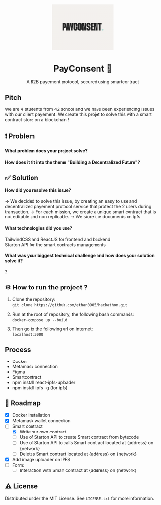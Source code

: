 <div align="center">

  <img src="readme/payconsent.png" alt="logo" width="200" height="auto" />
  <h1>PayConsent 🤝</h1>
  <p>A B2B payement protocol, secured using smartcontract</p>

</div>

## Pitch
We are 4 students from 42 school and we have been experiencing issues with our client payement. We create this projet to solve this with a smart contract store on a blockchain !

## ❗ Problem
#### What problem does your project solve? 

#### How does it fit into the theme "Building a Decentralized Future"?  
  
## ✅ Solution
#### How did you resolve this issue?  
→ We decided to solve this issue, by creating an easy to use and decentralized payement protocol service that protect the 2 users during transaction. 
→ For each mission, we create a unique smart contract that is not editable and non replicable.
→ We store the documents on ipfs
  
#### What technologies did you use?  
TailwindCSS and ReactJS for frontend and backend  
Starton API for the smart contracts managements  
  
#### What was your biggest technical challenge and how does your solution solve it?
?

## ⚙️ How to run the project ? 
  
1. Clone the repository:  
`git clone https://github.com/ethan0905/hackathon.git`
 
2. Run at the root of repository, the following bash commands:  
`docker-compose up --build`
    
3. Then go to the following url on internet:  
`localhost:3000`  
  
## Process

 - Docker
 - Metamask connection
 - Figma
 - Smartcontract
 - npm install react-ipfs-uploader
 - npm install ipfs -g (for ipfs)
  
## 🧭 Roadmap

- [x] Docker installation
- [x] Metamask wallet connection
- [ ] Smart contract
    - [x] Write our own contract
    - [ ] Use of Starton API to create Smart contract from bytecode
    - [ ] Use of Starton API to calls Smart contract located at {address} on {network}
    - [ ] Deletes Smart contract located at {address} on {network}
- [x] Add image uploader on IPFS
- [ ] Form:
    - [ ] Interaction with Smart contract at {address} on {network}

## ⚠️ License
Distributed under the MIT License. See `LICENSE.txt` for more information.  
